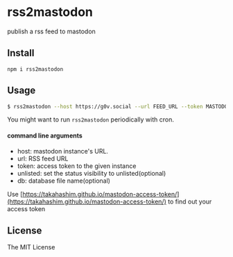 # rss2mastodon

publish a rss feed to mastodon

## Install

`npm i rss2mastodon`

## Usage

```bash
$ rss2mastodon --host https://g0v.social --url FEED_URL --token MASTODON_TOKEN [--db DB_NAME]
```

You might want to run `rss2mastodon` periodically with cron.

#### command line arguments

* host: mastodon instance's URL.
* url: RSS feed URL
* token: access token to the given instance
* unlisted: set the status visibility to unlisted(optional)
* db: database file name(optional)

Use [https://takahashim.github.io/mastodon-access-token/](https://takahashim.github.io/mastodon-access-token/) to find out your access token

## License

The MIT License
